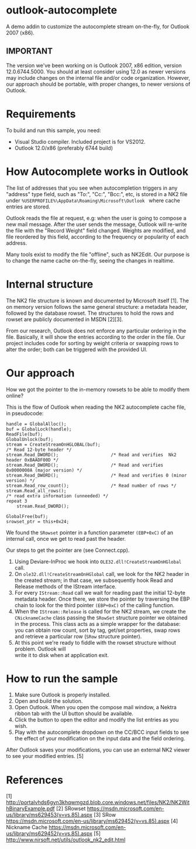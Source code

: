 # outlook-autocomplete
A demo addin to customize the autocomplete stream on-the-fly, for Outlook 2007 (x86).

IMPORTANT
---------
The version we've been working on is Outlook 2007, x86 edition, version 12.0.6744.5000. 
You should at least consider using 12.0 as newer versions may include changes on the 
internal file and/or code organization. However, our approach should be portable, with
proper changes, to newer versions of Outlook.

Requirements
============
To build and run this sample, you need:

- Visual Studio compiler. Included project is for VS2012.
- Outlook 12.0/x86 (preferably 6744 build)

How Autocomplete works in Outlook
=================================
The list of addresses that you see when autocompletion triggers in any "address" type 
field, such as "To:", "Cc:", "Bcc:", etc, is stored in a NK2 file under 
`%USERPROFILE%\AppData\Roaming\Microsoft\Outlook ` where cache entries are stored.

Outlook reads the file at request, e.g: when the user is going to compose a new mail
message. After the user sends the message, Outlook will re-write the file with the 
"Record Weight" field changed. Weights are modified, and file reordered by this field,
according to the frequency or popularity of each address. 

Many tools exist to modify the file "offline", such as NK2Edit. Our purpose is to
change the name cache on-the-fly, seeing the changes in realtime. 

Internal structure
==================
The NK2 file structure is known and documented by Microsoft itself [1]. The on memory
version follows the same general structure: a metadata header, followed by the database
rowset. The structures to hold the rows and rowset are publicly documented in MSDN [2][3].

From our research, Outlook does not enforce any particular ordering in the file. Basically,
it will show the entries according to the order in the file. Our project includes code for 
sorting by weight criteria or swapping rows to alter the order; both can be triggered with
the provided UI.

Our approach
============
How we got the pointer to the in-memory rowsets to be able to modify them online?

This is the flow of Outlook when reading the NK2 autocomplete cache file, in pseudocode:
```
handle = GlobalAlloc();
buf = GlobalLock(handle);
ReadFile(buf);
GlobalUnlock(buf);
stream = CreateStreamOnHGLOBAL(buf);
/* Read 12-byte header */
stream.Read_DWORD();					/* Read and verifies  Nk2 header 0xBAADF00D */
stream.Read_DWORD();					/* Read and verifies 0x0000000A (major version) */
stream.Read_DWORD();					/* Read and verifies 0 (minor version) */
stream.Read_row_count();				/* Read number of rows */
stream.Read_all_rows();					
/* read extra information (unneeded) */
repeat 3 
	stream.Read_DWORD();
	
GlobalFree(buf);
srowset_ptr = this+0x24;
```

We found the `SRowset` pointer in a function parameter `(EBP+0xC)` of an internal call,
once we get to read past the header.

Our steps to get the pointer are (see Connect.cpp).

1. Using Deviare-InProc we hook into `OLE32.dll!CreateStreamOnHGlobal` call.
2. On `ole32.dll!CreateStreamOnHGlobal` call, we look for the NK2 header in the created stream;
   in that case, we subsequently hook Read and Release methods of the IStream interface.
3. For every `IStream::Read` call we wait for reading past the initial 12-byte metadata header.
   Once there, we store the pointer by traversing the EBP chain to look for the third pointer
   `(EBP+0xC)` of the calling function.
4. When the `IStream::Release` is called for the NK2 stream, we create the `CNicknameCache` class
   passing the `SRowSet` structure pointer we obtained in the process. This class acts as a simple
   wrapper for the database: you can obtain row count, sort by tag, get/set properties, swap
   rows and retrieve a particular row (`SRow` structure pointer).
5. At this point we're ready to fiddle with the rowset structure without problem.  Outlook will  
   write it to disk when at application exit.
   
How to run the sample
=====================
1. Make sure Outlook is properly installed.
2. Open and build the solution.
3. Open Outlook. When you open the compose mail window, a Nektra ribbon tab with the UI button
   should be available. 
4. Click the button to open the editor and modify the list entries as you wish.
5. Play with the autocomplete dropdown on the CC/BCC input fields to see the effect of your 
   modification on the input data and the field ordering.

After Outlook saves your modifications, you can use an external NK2 viewer to see your modified entries. [5]

References
==========
[1] http://portalvhds6gyn3khqwmgzd.blob.core.windows.net/files/NK2/NK2WithBinaryExample.pdf
[2] SRowset https://msdn.microsoft.com/en-us/library/ms629453(v=vs.85).aspx
[3] SRow https://msdn.microsoft.com/en-us/library/ms629452(v=vs.85).aspx
[4] Nickname Cache https://msdn.microsoft.com/en-us/library/ms629452(v=vs.85).aspx
[5] http://www.nirsoft.net/utils/outlook_nk2_edit.html
	
